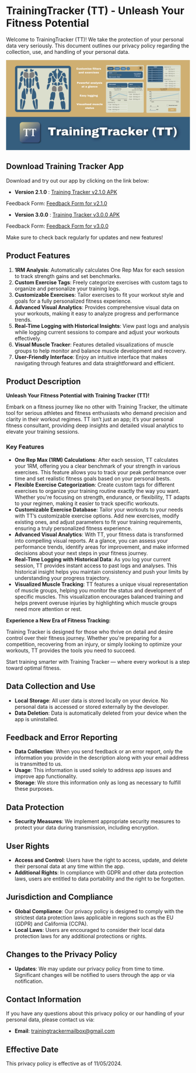 # TrainingTracker (TT) - Unleash Your Fitness Potential

Welcome to TrainingTracker (TT)! We take the protection of your personal data very seriously. This document outlines our privacy policy regarding the collection, use, and handling of your personal data.

![Feature Graphic](https://raw.githubusercontent.com/JeeIn-Park/Training-Tracker-Workout-Monitoring/main/doc/screenshots/featureGraphic.png)


## Download Training Tracker App

Download and try out our app by clicking on the link below:

- **Version 2.1.0** : [Training Tracker v2.1.0 APK](https://github.com/JeeIn-Park/TrainingTracker/raw/main/release/TrainingTracker_ver210.apk)

Feedback Form: [Feedback Form for v2.1.0](https://forms.gle/SfoAL97pRNvBynbo9)

- **Version 3.0.0** : [Training Tracker v3.0.0 APK](https://github.com/JeeIn-Park/TrainingTracker/raw/main/release/TrainingTracker_ver300.apk)

Feedback Form: [Feedback Form for v3.0.0](https://forms.gle/Ui5tDhyf9kBLLkw69)

Make sure to check back regularly for updates and new features!

## Product Features

1. **1RM Analysis**: Automatically calculates One Rep Max for each session to track strength gains and set benchmarks.
2. **Custom Exercise Tags**: Freely categorize exercises with custom tags to organize and personalize your training logs.
3. **Customizable Exercises**: Tailor exercises to fit your workout style and goals for a fully personalized fitness experience.
4. **Advanced Visual Analytics**: Provides comprehensive visual data on your workouts, making it easy to analyze progress and performance trends.
5. **Real-Time Logging with Historical Insights**: View past logs and analysis while logging current sessions to compare and adjust your workouts effectively.
6. **Visual Muscle Tracker**: Features detailed visualizations of muscle groups to help monitor and balance muscle development and recovery.
7. **User-Friendly Interface**: Enjoy an intuitive interface that makes navigating through features and data straightforward and efficient.

## Product Description

**Unleash Your Fitness Potential with Training Tracker (TT)!**

Embark on a fitness journey like no other with Training Tracker, the ultimate tool for serious athletes and fitness enthusiasts who demand precision and clarity in their workout regimes. TT isn’t just an app; it’s your personal fitness consultant, providing deep insights and detailed visual analytics to elevate your training sessions.

### Key Features

- **One Rep Max (1RM) Calculations**: After each session, TT calculates your 1RM, offering you a clear benchmark of your strength in various exercises. This feature allows you to track your peak performance over time and set realistic fitness goals based on your personal bests.
- **Flexible Exercise Categorization**: Create custom tags for different exercises to organize your training routine exactly the way you want. Whether you're focusing on strength, endurance, or flexibility, TT adapts to your regimen, making it easier to track specific workouts.
- **Customizable Exercise Database**: Tailor your workouts to your needs with TT’s customizable exercise options. Add new exercises, modify existing ones, and adjust parameters to fit your training requirements, ensuring a truly personalized fitness experience.
- **Advanced Visual Analytics**: With TT, your fitness data is transformed into compelling visual reports. At a glance, you can assess your performance trends, identify areas for improvement, and make informed decisions about your next steps in your fitness journey.
- **Real-Time Logging with Historical Data**: As you log your current session, TT provides instant access to past logs and analyses. This historical insight helps you maintain consistency and push your limits by understanding your progress trajectory.
- **Visualized Muscle Tracking**: TT features a unique visual representation of muscle groups, helping you monitor the status and development of specific muscles. This visualization encourages balanced training and helps prevent overuse injuries by highlighting which muscle groups need more attention or rest.

**Experience a New Era of Fitness Tracking:**

Training Tracker is designed for those who thrive on detail and desire control over their fitness journey. Whether you're preparing for a competition, recovering from an injury, or simply looking to optimize your workouts, TT provides the tools you need to succeed.

Start training smarter with Training Tracker — where every workout is a step toward optimal fitness.

## Data Collection and Use

- **Local Storage**: All user data is stored locally on your device. No personal data is accessed or stored externally by the developer.
- **Data Deletion**: Data is automatically deleted from your device when the app is uninstalled.

## Feedback and Error Reporting

- **Data Collection**: When you send feedback or an error report, only the information you provide in the description along with your email address is transmitted to us.
- **Usage**: This information is used solely to address app issues and improve app functionality.
- **Storage**: We store this information only as long as necessary to fulfill these purposes.

## Data Protection

- **Security Measures**: We implement appropriate security measures to protect your data during transmission, including encryption.

## User Rights

- **Access and Control**: Users have the right to access, update, and delete their personal data at any time within the app.
- **Additional Rights**: In compliance with GDPR and other data protection laws, users are entitled to data portability and the right to be forgotten.

## Jurisdiction and Compliance

- **Global Compliance**: Our privacy policy is designed to comply with the strictest data protection laws applicable in regions such as the EU (GDPR) and California (CCPA).
- **Local Laws**: Users are encouraged to consider their local data protection laws for any additional protections or rights.

## Changes to the Privacy Policy

- **Updates**: We may update our privacy policy from time to time. Significant changes will be notified to users through the app or via notification.

## Contact Information

If you have any questions about this privacy policy or our handling of your personal data, please contact us via:

- **Email**: trainingtrackermailbox@gmail.com

## Effective Date

This privacy policy is effective as of 11/05/2024.
